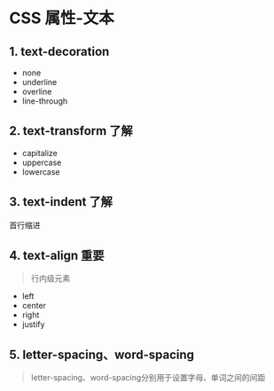 # CSS 属性-文本

## 1. text-decoration

- none
- underline
- overline
- line-through

## 2. text-transform 了解

- capitalize
- uppercase
- lowercase

## 3. text-indent 了解

首行缩进

## 4. text-align 重要

> 行内级元素

- left
- center
- right
- justify

## 5. letter-spacing、word-spacing

> letter-spacing、word-spacing分别用于设置字母、单词之间的间距





